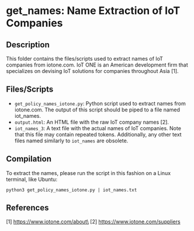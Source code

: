 # get_names: Name Extraction of IoT Companies

## Description

This folder contains the files/scripts used to extract names of IoT companies from iotone.com. IoT ONE is an American development firm that
specializes on devising IoT solutions for companies throughout Asia [1].

## Files/Scripts

* `get_policy_names_iotone.py`: Python script used to extract names from iotone.com. The output of this
script should be piped to a file named iot_names.
* `output.html`: An HTML file with the raw IoT company names [2].
* `iot_names_3`: A text file with the actual names of IoT companies. Note that this file may contain repeated
tokens. Additionally, any other text files named similarly to `iot_names` are obsolete.

## Compilation

To extract the names, please run the script in this fashion on a Linux terminal, like Ubuntu:

    python3 get_policy_names_iotone.py | iot_names.txt

## References

[1] https://www.iotone.com/about\ 
[2] https://www.iotone.com/suppliers

